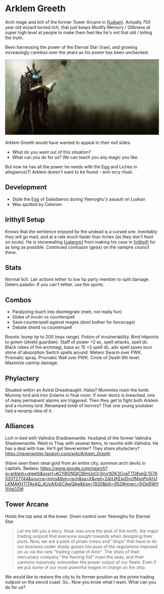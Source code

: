 # Arklem Greeth
Arch mage and lich of the former Tower Arcane in [[luskan]].
Actually 750 year old wizard turned lich, that just keeps Modify Memory / Glibness at super high level at people to make them feel like he's not that old / telling the truth.

Been harnessing the power of the Eternal Star (Irae), and growing increasingly careless over the years as his power has been unchecked.

![](arklem.jpg)

Arklem Greeth would have wanted to appeal to their evil sides:
- What do you want out of this situation?
- What can you do for us? We can teach you any magic you like.

But now he has all the power he needs with the Egg and Liches in allegiance(?)
Arklem doesn't want to be found - anti-scry ritual.

## Development
- Stole the Egg of Galadaeros during Yeenoghu's assault on Luskan
- Was spotted by Celerom

## Irithyll Setup
Knows that the sentience enjoyed by the undead is a cursed one. Inevitably they will go mad, and at a rate much faster than liches (as they don't feed on souls).
He is stonewalling [[celerom]] from making his case in [[irithyll]] for as long as possible.
Continued confusion (geas) on the vampire council there.

## Stats
Normal lich.
Lair actions tether to low hp party member to split damage.
Deters paladin. If you can't tether, use the spirits.

## Combos
- Paralyzing touch into disintegrate (meh, not really fun)
- Globe of invuln vs counterspell
- Save counterspell against mages (dont bother for forcecage)
- Debate shield vs counterspell

Boosts: bump hp to 200 (max range). Potion of invulnerability.
Bind hitpoints to golem (shield guardian).
Staff of power +2 ac, spell attacks, spell dc.
Black robes of the archmagi, base ac 15 +2 spell dc, adv spell saves
Ioun stone of absorption
Switch spells around. Meteor Swarm over PWK. Prismatic spray.
Prismatic Wall over PWK. Circle of Death 6th level.
Maximize cantrip damage.

## Phylactery
Situated within an Astral Dreadnaught. Halas?
Mummies roam the tomb. Mummy lord and Iron Golems in final room.
If inner doors is breached, one of many permanent alarms are triggered.
Then they get to fight both Arklem and a mummy lord.
Revamped tomb of horrors? That one young youtuber had a revamp idea of it.

## Alliances
Lich in bed with Valindra Shadowmantle.
Husband of the former Valindra Shadowmantle. Went to Thay with several items, to reunite with Valindra. He has a deal with Irae. He'll get Neverwinter? They share phylactery?
https://neverwinter.fandom.com/wiki/Arklem_Greeth

(Have seen them steal gold from an entire city, summon arch devils in capitals,
Badass; https://www.google.com/search?q=arklem+greeth&sxsrf=ACYBGNQtCBImUsOr3mv1tDK3CvaTTD8seQ:1579020727744&source=lnms&tbm=isch&sa=X&ved=2ahUKEwiDvcfMxoPnAhULKMAKHTiTAxAQ_AUoAXoECAwQAw&biw=1920&bih=952#imgrc=5iOp6WH1IVgOZM:

## Tower Arcane
Holds the top area at the tower. Given control over Yeenoghu for Eternal Star.

> Let me tell you a story. Illusk was once the peal of the north, the major trading outpost that everyone saught towards when designing their ports. Now, we are a pack of pirate crews and "ships" that have to do our business under shady guises because of the regulations imposed on us via the new "trading capital of Amn". The ships of their mercanary company "the flaming fist" roam the seas, and their cannons massively outnumber the power output of our fleets. Even if we put some of our most powerful mages in charge on the ship.

We would like to restore the city to its former position as the prime trading outpost on the sword coast. So.. Now you know what I want. What can you do for us?

[//begin]: # "Autogenerated link references for markdown compatibility"
[luskan]: ../north/luskan "Luskan"
[celerom]: celerom "Celerum"
[irithyll]: ../east/irithyll "Irithyll"
[//end]: # "Autogenerated link references"
